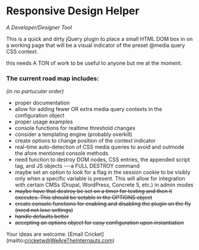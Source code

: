 # Responsive Design Helper
*A Developer/Designer Tool*

This is a quick and dirty jQuery plugin to place a small HTML DOM box in on a working page that will be a visual indicator of the preset @media query CSS context.

this needs A TON of work to be useful to anyone but me at the moment. 
### The current road map includes:
*(in no partucular order)*
+ proper documentation
+ allow for adding fewer OR extra media query contexts in the configuration object
+ proper usage examples
+ console functions for realtime threshold changes
+ consider a templating engine (probably overkill)
+ create options to change position of the context indicator
+ real-time auto-detection of CSS media queries to avoid and outmode the afore mentioned console methods
+ need function to destroy DOM nodes, CSS entries, the appended script tag, and JS objects ---a  FULL DESTROY command
+ maybe set an option to look for a flag in the session cookie to be visibly only when a specific variable is present. This will allow for integration with certain CMSs (Drupal, WordPress, Concrete 5, etc.) in admin modes
+ ~~maybe have that destroy be set on a timer for testing and then it executes. This should be setable in the OPTIONS object~~
+ ~~create console functions for enabling and disabling the plugin on the fly (need not lose settings)~~
+ ~~handle defaults better~~
+ ~~accepting an options object for easy configuration upon instantiation~~
    

Your ideas are welcome.  [Email Cricket] (mailto:cricketw@WeAreTheInternauts.com)
